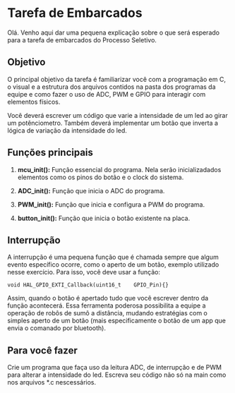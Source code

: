 # Tarefa de Embarcados

Olá. Venho aqui dar uma pequena explicação sobre o que será esperado para a tarefa de embarcados do Processo Seletivo.

## Objetivo

O principal objetivo da tarefa é familiarizar você com a programação em C, o visual e a estrutura dos arquivos contidos na pasta dos programas da equipe e como fazer o uso de ADC, PWM e GPIO para interagir com elementos físicos.

Você deverá escrever um código que varie a intensidade de um led ao girar um potênciometro. Também deverá implementar um botão que inverta a lógica de variação da intensidade do led.

## Funções principais

1. **mcu_init():**
    Função essencial do programa. Nela serão inicializadados elementos como os pinos do botão e o clock do sistema.

2. **ADC_init():**
    Função que inicia o ADC do programa.

3. **PWM_init():**
    Função que inicia e configura a PWM do programa.

4. **button_init():**
    Função que inicia o botão existente na placa.

##  Interrupção

A interrupção é uma pequena função que é chamada sempre que algum evento específico ocorre, como o aperto de um botão, exemplo utilizado nesse exercício. Para isso, você deve usar a função:

    void HAL_GPIO_EXTI_Callback(uint16_t    GPIO_Pin){}

Assim, quando o botão é apertado tudo que você escrever dentro da função acontecerá. Essa ferramenta poderosa possibilita a equipe a operação de robôs de sumô a distância, mudando estratégias com o simples aperto de um botão (mais especificamente o botão de um app que envia o comanado por bluetooth).

## Para você fazer

Crie um programa que faça uso da leitura ADC, de interrupção e de PWM para alterar a intensidade do led. Escreva seu código não só na main como nos arquivos *.c nescessários.
